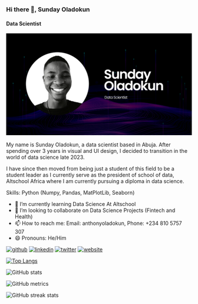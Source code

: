### Hi there 👋, Sunday Oladokun
#### Data Scientist

![I am GitHub Readme Generator's creator](https://github.com/Black-Concept/Sunday-Oladokun/blob/main/Header.png)

My name is Sunday Oladokun, a data scientist based in Abuja.
After spending over 3 years in visual and UI design, I decided to transition in the world of data science late 2023.

I have since then moved from being just a student of this field to be a student leader as I currently serve as the president of school of data, Altschool Africa where I am currently pursuing a diploma in data science.

Skills: Python (Numpy, Pandas, MatPlotLib, Seaborn)

- 🌱 I’m currently learning Data Science At Altschool 
- 👯 I’m looking to collaborate on Data Science Projects (Fintech and Health) 
- 📫 How to reach me: Email: anthonyoladokun, Phone: +234 810 5757 307 
- 😄 Pronouns: He/Him 


[<img src='https://cdn.jsdelivr.net/npm/simple-icons@3.0.1/icons/github.svg' alt='github' height='40'>](https://github.com/Black-Concept)  [<img src='https://cdn.jsdelivr.net/npm/simple-icons@3.0.1/icons/linkedin.svg' alt='linkedin' height='40'>](https://www.linkedin.com/in/https://www.linkedin.com/in/sunday-obasanjo-oladokun-20b7a5113/)  [<img src='https://cdn.jsdelivr.net/npm/simple-icons@3.0.1/icons/twitter.svg' alt='twitter' height='40'>](https://twitter.com/https://twitter.com/BlackedConcept)  [<img src='https://cdn.jsdelivr.net/npm/simple-icons@3.0.1/icons/icloud.svg' alt='website' height='40'>](https://www.datascienceportfol.io/sundayoladokun)  

[![Top Langs](https://github-readme-stats.vercel.app/api/top-langs/?username=Black-Concept)](https://github.com/anuraghazra/github-readme-stats)

![GitHub stats](https://github-readme-stats.vercel.app/api?username=Black-Concept&show_icons=true)  

![GitHub metrics](https://metrics.lecoq.io/Black-Concept)  

![GitHub streak stats](https://streak-stats.demolab.com/?user=Black-Concept)  

